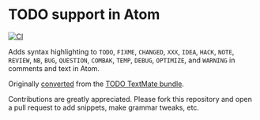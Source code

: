 # TODO support in Atom
[![CI](https://github.com/atom/language-todo/actions/workflows/ci.yml/badge.svg)](https://github.com/atom/language-todo/actions/workflows/ci.yml)

Adds syntax highlighting to `TODO`, `FIXME`, `CHANGED`, `XXX`, `IDEA`, `HACK`, `NOTE`, `REVIEW`, `NB`, `BUG`, `QUESTION`, `COMBAK`, `TEMP`, `DEBUG`, `OPTIMIZE`, and `WARNING` in comments
and text in Atom.

Originally [converted](http://flight-manual.atom.io/hacking-atom/sections/converting-from-textmate) from the [TODO TextMate bundle](https://github.com/textmate/todo.tmbundle).

Contributions are greatly appreciated. Please fork this repository and open a pull request to add snippets, make grammar tweaks, etc.
